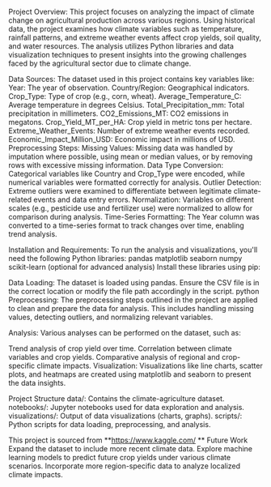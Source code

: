 Project Overview:
This project focuses on analyzing the impact of climate change on agricultural production across various regions. Using historical data, the project examines how climate variables such as temperature, rainfall patterns, and extreme weather events affect crop yields, soil quality, and water resources. The analysis utilizes Python libraries and data visualization techniques to present insights into the growing challenges faced by the agricultural sector due to climate change.

Data Sources:
The dataset used in this project contains key variables like:
Year: The year of observation.
Country/Region: Geographical indicators.
Crop_Type: Type of crop (e.g., corn, wheat).
Average_Temperature_C: Average temperature in degrees Celsius.
Total_Precipitation_mm: Total precipitation in millimeters.
CO2_Emissions_MT: CO2 emissions in megatons.
Crop_Yield_MT_per_HA: Crop yield in metric tons per hectare.
Extreme_Weather_Events: Number of extreme weather events recorded.
Economic_Impact_Million_USD: Economic impact in millions of USD.
Preprocessing Steps:
Missing Values: Missing data was handled by imputation where possible, using mean or median values, or by removing rows with excessive missing information.
Data Type Conversion: Categorical variables like Country and Crop_Type were encoded, while numerical variables were formatted correctly for analysis.
Outlier Detection: Extreme outliers were examined to differentiate between legitimate climate-related events and data entry errors.
Normalization: Variables on different scales (e.g., pesticide use and fertilizer use) were normalized to allow for comparison during analysis.
Time-Series Formatting: The Year column was converted to a time-series format to track changes over time, enabling trend analysis.

Installation and Requirements:
To run the analysis and visualizations, you'll need the following Python libraries: 
pandas
matplotlib
seaborn
numpy
scikit-learn (optional for advanced analysis)
Install these libraries using pip:

Data Loading: The dataset is loaded using pandas. Ensure the CSV file is in the correct location or modify the file path accordingly in the script.
python
Preprocessing: The preprocessing steps outlined in the project are applied to clean and prepare the data for analysis. This includes handling missing values, detecting outliers, and normalizing relevant variables.

Analysis: Various analyses can be performed on the dataset, such as:

Trend analysis of crop yield over time.
Correlation between climate variables and crop yields.
Comparative analysis of regional and crop-specific climate impacts.
Visualization: Visualizations like line charts, scatter plots, and heatmaps are created using matplotlib and seaborn to present the data insights.

Project Structure
data/: Contains the climate-agriculture dataset.
notebooks/: Jupyter notebooks used for data exploration and analysis.
visualizations/: Output of data visualizations (charts, graphs).
scripts/: Python scripts for data loading, preprocessing, and analysis.

This project is sourced from **https://www.kaggle.com/
**
Future Work
Expand the dataset to include more recent climate data.
Explore machine learning models to predict future crop yields under various climate scenarios.
Incorporate more region-specific data to analyze localized climate impacts.
